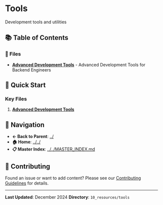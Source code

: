 # Tools

Development tools and utilities

## 📚 Table of Contents

### 📄 Files

- **[Advanced Development Tools](advanced_development_tools.md)** - Advanced Development Tools for Backend Engineers

## 🚀 Quick Start

### Key Files
1. **[Advanced Development Tools](advanced_development_tools.md)**

## 🔗 Navigation

- **← Back to Parent**: [../](../)
- **🏠 Home**: [../../](../..)
- **📋 Master Index**: [../../MASTER_INDEX.md](../../..MASTER_INDEX.md)

## 🤝 Contributing

Found an issue or want to add content? Please see our [Contributing Guidelines](../../CONTRIBUTING.md) for details.

---

**Last Updated**: December 2024
**Directory**: `10_resources/tools`
